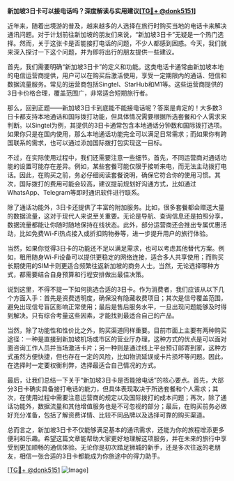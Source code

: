 **新加坡3日卡可以接电话吗？深度解读与实用建议[[TG💪+ @donk5151](https://t.me/s/donk5151)]**

近年来，随着出境游的普及，越来越多的人选择在旅行时购买当地的电话卡来解决通讯问题。对于计划前往新加坡的朋友们来说，“新加坡3日卡”无疑是一个热门选择。然而，关于这张卡是否能接打电话的问题，不少人都感到困惑。今天，我们就来深入探讨一下这个问题，并为即将出行的朋友提供一些建议。

首先，我们需要明确“新加坡3日卡”的定义和功能。这类电话卡通常由新加坡本地的电信运营商提供，用户可以在购买后激活使用，享受一定期限内的通话、短信和数据流量服务。常见的运营商包括Singtel、StarHub和M1等。这些运营商提供的3日卡价格合理，覆盖范围广，非常适合短期旅行者。

那么，回到正题——新加坡3日卡到底能不能接电话呢？答案是肯定的！大多数3日卡都支持本地通话和国际拨打功能，但具体情况需要根据所选套餐和个人需求来判断。以Singtel为例，其提供的3日卡通常包含本地通话分钟数和国际拨打选项。如果你只是在国内使用，那么本地通话功能完全可以满足日常需求；而如果你有跨国联系的需求，也可以通过添加国际拨打包实现这一目标。

不过，在实际使用过程中，我们还需要注意一些细节。首先，不同运营商对通话功能的设置可能存在差异。例如，某些套餐可能仅限于接听来电，而无法主动拨打电话。因此，在购买之前，务必仔细阅读套餐说明，确保它符合你的使用习惯。其次，国际拨打的费用可能会较高，建议提前规划好沟通方式，比如通过WhatsApp、Telegram等即时通讯软件进行联系。

除了通话功能外，3日卡还提供了丰富的附加服务。比如，很多套餐都会赠送大量的数据流量，这对于现代人来说至关重要。无论是导航、查询信息还是拍照分享，数据流量都能让你随时随地保持在线状态。此外，部分运营商还会推出专属优惠活动，比如免费Wi-Fi热点接入或折扣购物券等，进一步提升用户的旅行体验。

当然，如果你觉得3日卡的功能还不足以满足需求，也可以考虑其他替代方案。例如，租用随身Wi-Fi设备可以提供更稳定的网络连接，适合多人共享使用；而购买长期使用的SIM卡则更适合频繁往返新加坡的商务人士。当然，无论选择哪种方式，都需要结合自身预算和行程安排做出最佳决策。

说到这里，不得不提一下如何挑选合适的3日卡。作为消费者，我们应该从以下几个方面入手：首先是资费透明度，确保没有隐藏收费项目；其次是信号覆盖范围，避免出现信号盲区影响正常使用；最后是售后服务水平，一旦出现问题能够及时得到解决。只有综合考量这些因素，才能找到最适合自己的产品。

当然，除了功能性和性价比之外，购买渠道同样重要。目前市面上主要有两种购买途径：一种是直接到新加坡机场或市区的营业厅办理，这种方式的优点是可以面对面咨询工作人员并当场激活卡片；另一种则是通过线上平台预订邮寄到家，这种方式虽然方便快捷，但也存在一定的风险，比如物流延误或卡片损坏等问题。因此，在选择时一定要权衡利弊，选择最适合自己情况的方式。

最后，让我们总结一下关于“新加坡3日卡是否能接电话”的核心要点。首先，大部分3日卡确实具备接打电话的能力，但具体表现取决于所选套餐和个人需求；其次，在使用过程中需要注意运营商的规定以及国际拨打的成本问题；再次，除了通话功能外，数据流量和其他增值服务也是不可忽视的部分；最后，在购买前务必做好充分准备，包括了解资费详情、比较不同品牌以及选择可靠的购买渠道。

总而言之，新加坡3日卡不仅能够满足基本的通讯需求，还能为你的旅程增添更多便利和乐趣。希望这篇文章能帮助大家更好地理解这项服务，并在未来的旅行中享受到更加顺畅的通信体验。无论你是初次踏足狮城的新手，还是多次往返的老朋友，相信一张合适的3日卡都能成为你旅途中的得力助手。

[[TG💪+ @donk5151](https://t.me/s/donk5151) ![Image](https://i.postimg.cc/rwNCRYN7/Snipaste-2025-04-30-17-27-05.png)]